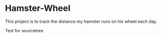 # Hamster-Wheel
This project is to track the distance my hamster runs on his wheel each day.

Test for sourcetree